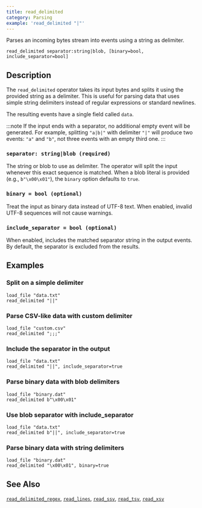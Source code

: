 ```yaml
---
title: read_delimited
category: Parsing
example: 'read_delimited "|"'
---
```


Parses an incoming bytes stream into events using a string as delimiter.

```tql
read_delimited separator:string|blob, [binary=bool, include_separator=bool]
```

## Description

The `read_delimited` operator takes its input bytes and splits it using the
provided string as a delimiter. This is useful for parsing data that uses
simple string delimiters instead of regular expressions or standard newlines.

The resulting events have a single field called `data`.

:::note
If the input ends with a separator, no additional empty event will be generated.
For example, splitting `"a|b|"` with delimiter `"|"` will produce two events:
`"a"` and `"b"`, not three events with an empty third one.
:::

### `separator: string|blob (required)`

The string or blob to use as delimiter. The operator will split the input whenever this
exact sequence is matched. When a blob literal is provided (e.g., `b"\x00\x01"`),
the `binary` option defaults to `true`.

### `binary = bool (optional)`

Treat the input as binary data instead of UTF-8 text. When enabled, invalid
UTF-8 sequences will not cause warnings.

### `include_separator = bool (optional)`

When enabled, includes the matched separator string in the output events. By
default, the separator is excluded from the results.

## Examples

### Split on a simple delimiter

```tql
load_file "data.txt"
read_delimited "||"
```

### Parse CSV-like data with custom delimiter

```tql
load_file "custom.csv"
read_delimited ";;;"
```

### Include the separator in the output

```tql
load_file "data.txt"
read_delimited "||", include_separator=true
```

### Parse binary data with blob delimiters

```tql
load_file "binary.dat"
read_delimited b"\x00\x01"
```

### Use blob separator with include_separator

```tql
load_file "data.txt"
read_delimited b"||", include_separator=true
```

### Parse binary data with string delimiters

```tql
load_file "binary.dat"
read_delimited "\x00\x01", binary=true
```

## See Also

[`read_delimited_regex`](/reference/operators/read_delimited_regex),
[`read_lines`](/reference/operators/read_lines),
[`read_ssv`](/reference/operators/read_ssv),
[`read_tsv`](/reference/operators/read_tsv),
[`read_xsv`](/reference/operators/read_xsv)
